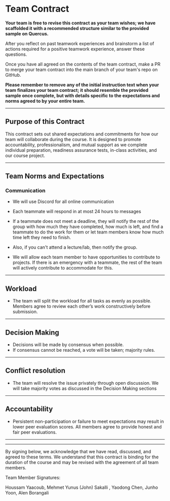 # Team Contract

**Your team is free to revise this contract as your team wishes; we have scaffolded it with a recommended structure similar to the provided sample on Quercus.**

After you reflect on past teamwork experiences and brainstorm a list of actions required for a positive teamwork experience, answer these questions. 

Once you have all agreed on the contents of the team contract, make a PR to merge your team contract into the main branch of your team's repo on GitHub.

**Please remember to remove any of the initial instruction text when your team finalizes your team contract; it should resemble the provided sample once complete, but with details specific to the expectations and norms agreed to by your entire team.**

---
## Purpose of this Contract

This contract sets out shared expectations and commitments for how our team will collaborate during the course. It is designed to promote accountability, professionalism, and mutual support as we complete individual preparation, readiness assurance tests, in-class activities, and our course project.

---
## Team Norms and Expectations

### Communication

* We will use Discord for all online communication

* Each teammate will respond in at most 24 hours to messages

* If a teammate does not meet a deadline, they will notify the rest of the group with how much they have completed, how much is left, and find a teammate to do the work for them or let team members know how much time left they need to finish. 
* Also, if you can't attend a lecture/lab, then notify the group.

* We will allow each team member to have opportunities to contribute to projects. 
If there is an emergency with a teammate, the rest of the team will actively contribute to accommodate for this.
---

## Workload

* The team will split the workload for all tasks as evenly as possible.
Members agree to review each other’s work constructively before submission.
---

## Decision Making

* Decisions will be made by consensus when possible. 
* If consensus cannot be reached, a vote will be taken; majority rules.
---
## Conflict resolution

* The team will resolve the issue privately through open discussion. We will take majority votes as discussed in the Decision Making sections
---

## Accountability

* Persistent non-participation or failure to meet expectations may result in lower peer evaluation scores.
All members agree to provide honest and fair peer evaluations.
---

---

By signing below, we acknowledge that we have read, discussed, and agreed to these terms. We understand that this contract is binding for the duration of the course and may be revised with the agreement of all team members.

Team Member Signatures: 

Houssam Yaacoub, Mehmet Yunus (John) Sakalli , Yaodong Chen, Junho Yoon, Alen Borangali
